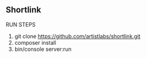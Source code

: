 Shortlink
---------

RUN STEPS
1. git clone https://github.com/artistlabs/shortlink.git
2. composer install
3. bin/console server:run
